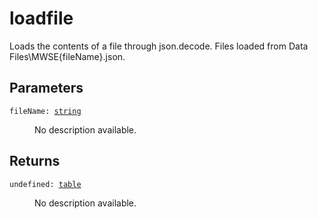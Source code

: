# loadfile

Loads the contents of a file through json.decode. Files loaded from Data Files\MWSE\{fileName}.json.

## Parameters

<dl class="describe">
<dt><code class="descname">fileName: <a href="https://mwse.readthedocs.io/en/latest/lua/type/string.html">string</a></code></dt>
<dd>

No description available.

</dd>
</dl>

## Returns

<dl class="describe">
<dt><code class="descname">undefined: <a href="https://mwse.readthedocs.io/en/latest/lua/type/table.html">table</a></code></dt>
<dd>

No description available.

</dd>
</dl>
